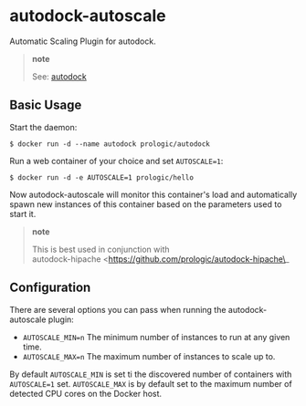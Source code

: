 autodock-autoscale
==================

Automatic Scaling Plugin for autodock.

> **note**
>
> See: [autodock](https://github.com/prologic/autodock)

Basic Usage
-----------

Start the daemon:

    $ docker run -d --name autodock prologic/autodock

Run a web container of your choice and set `AUTOSCALE=1`:

    $ docker run -d -e AUTOSCALE=1 prologic/hello

Now autodock-autoscale will monitor this container's load and automatically spawn new instances of this container based on the parameters used to start it.

> **note**
>
> This is best used in conjunction with  
> autodock-hipache \<https://github.com/prologic/autodock-hipache\_
>
Configuration
-------------

There are several options you can pass when running the autodock-autoscale plugin:

-   `AUTOSCALE_MIN=n` The minimum number of instances to run at any given time.
-   `AUTOSCALE_MAX=n` The maximum number of instances to scale up to.

By default `AUTOSCALE_MIN` is set ti the discovered number of containers with `AUTOSCALE=1` set. `AUTOSCALE_MAX` is by default set to the maximum number of detected CPU cores on the Docker host.
